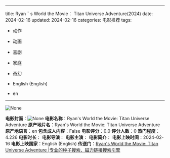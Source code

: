 
---
title: Ryan＇s World the Movie︰ Titan Universe Adventure(2024)
date: 2024-02-16
updated: 2024-02-16
categories: 电影推荐
tags:

- 动作
- 动画
- 喜剧
- 家庭
- 奇幻

- English (English)
- en
---

<img src="https://image.tmdb.org/t/p/originalNone" alt="None" title="None">

**电影封面**：<img src="https://image.tmdb.org/t/p/w200None" alt="None" title="None">
**电影名称**：Ryan's World the Movie: Titan Universe Adventure
**原产地片名**：Ryan's World the Movie: Titan Universe Adventure
**原产地语言**：en
**包含成人内容**：False
**电影评分**：0.0
**评分人数**：0
**热门程度**：4.226
**电影时长**：
**电影导演**：
**电影主演**：
**电影简介**：
**电影上映时间**：2024-02-16
**电影上映国家**：English (English)
**传送门**：[Ryan's World the Movie: Titan Universe Adventure |专业的种子搜索、磁力链接搜索引擎](https://movie.amd794.com:2083/?search=Ryan%27s%20World%20the%20Movie%3A%20Titan%20Universe%20Adventure&ordering=&mode=match_phrase&page_size=10&page=1)

